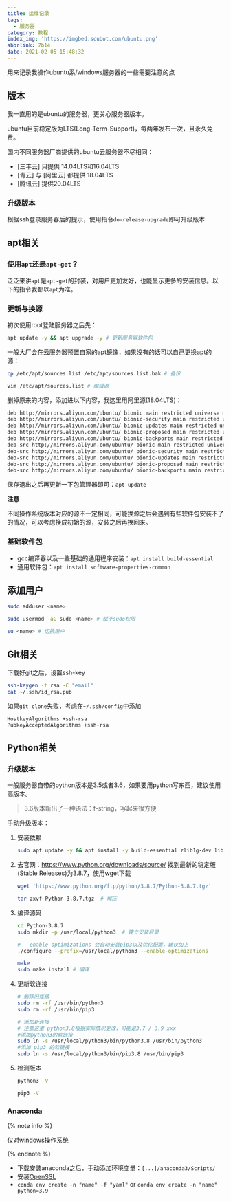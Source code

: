 ```yaml
---
title: 运维记录
tags:
  - 服务器
category: 教程
index_img: 'https://imgbed.scubot.com/ubuntu.png'
abbrlink: 7b14
date: 2021-02-05 15:48:32
---
```


用来记录我操作ubuntu系/windows服务器的一些需要注意的点
<!--more-->

## 版本

我一直用的是ubuntu的服务器，更关心服务器版本。

ubuntu目前稳定版为LTS(Long-Term-Support)，每两年发布一次，且永久免费。

国内不同服务器厂商提供的ubuntu云服务器不尽相同：

- [三丰云] 只提供 14.04LTS和16.04LTS
- [青云] 与 [阿里云] 都提供 18.04LTS
- [腾讯云] 提供20.04LTS

### 升级版本

根据ssh登录服务器后的提示，使用指令`do-release-upgrade`即可升级版本

## apt相关

### 使用`apt`还是`apt-get`？

泛泛来讲`apt`是`apt-get`的封装，对用户更加友好，也能显示更多的安装信息。以下的指令我都以`apt`为准。

### 更新与换源

初次使用root登陆服务器之后先：

```bash
apt update -y && apt upgrade -y # 更新服务器软件包
```

一般大厂会在云服务器预置自家的apt镜像，如果没有的话可以自己更换apt的源：

```bash
cp /etc/apt/sources.list /etc/apt/sources.list.bak # 备份

vim /etc/apt/sources.list # 编辑源 
```

删掉原来的内容，添加进以下内容，我这里用阿里源(18.04LTS)：

```bash
deb http://mirrors.aliyun.com/ubuntu/ bionic main restricted universe multiverse
deb http://mirrors.aliyun.com/ubuntu/ bionic-security main restricted universe multiverse
deb http://mirrors.aliyun.com/ubuntu/ bionic-updates main restricted universe multiverse
deb http://mirrors.aliyun.com/ubuntu/ bionic-proposed main restricted universe multiverse
deb http://mirrors.aliyun.com/ubuntu/ bionic-backports main restricted universe multiverse
deb-src http://mirrors.aliyun.com/ubuntu/ bionic main restricted universe multiverse
deb-src http://mirrors.aliyun.com/ubuntu/ bionic-security main restricted universe multiverse
deb-src http://mirrors.aliyun.com/ubuntu/ bionic-updates main restricted universe multiverse
deb-src http://mirrors.aliyun.com/ubuntu/ bionic-proposed main restricted universe multiverse
deb-src http://mirrors.aliyun.com/ubuntu/ bionic-backports main restricted universe multiverse
```

保存退出之后再更新一下包管理器即可：`apt update`

**注意**

不同操作系统版本对应的源不一定相同，可能换源之后会遇到有些软件包安装不了的情况，可以考虑换成初始的源，安装之后再换回来。

### 基础软件包

- gcc编译器以及一些基础的通用程序安装：`apt install build-essential`
- 通用软件包：`apt install software-properties-common`

## 添加用户

```bash
sudo adduser <name>

sudo usermod -aG sudo <name> # 赋予sudo权限

su <name> # 切换用户
```

## Git相关

下载好git之后，设置ssh-key

```bash
ssh-keygen -t rsa -C "email"
cat ~/.ssh/id_rsa.pub
```

如果`git clone`失败，考虑在`~/.ssh/config`中添加

```
HostkeyAlgorithms +ssh-rsa
PubkeyAcceptedAlgorithms +ssh-rsa
```

## Python相关

### 升级版本

一般服务器自带的python版本是3.5或者3.6，如果要用python写东西，建议使用高版本。

> 3.6版本新出了一种语法：f-string，写起来很方便

手动升级版本：

1. 安装依赖

    ```bash
    sudo apt update -y && apt install -y build-essential zlib1g-dev libbz2-dev libssl-dev libncurses5-dev libsqlite3-dev libreadline-dev tk-dev libgdbm-dev libdb-dev libpcap-dev xz-utils libexpat1-dev liblzma-dev libffi-dev libc6-dev
    ```

2. 去官网：https://www.python.org/downloads/source/ 找到最新的稳定版(Stable Releases)为3.8.7，使用wget下载

    ```bash
    wget 'https://www.python.org/ftp/python/3.8.7/Python-3.8.7.tgz' 
    
    tar zxvf Python-3.8.7.tgz  # 解压
    ```

3. 编译源码

    ```bash
    cd Python-3.8.7 
    sudo mkdir -p /usr/local/python3  # 建立安装目录
    
    # --enable-optimizations 会自动安装pip3以及优化配置，建议加上
    ./configure --prefix=/usr/local/python3 --enable-optimizations
    
    make
    sudo make install # 编译
    ```

4. 更新软连接

    ```bash
    # 删除旧连接
    sudo rm -rf /usr/bin/python3
    sudo rm -rf /usr/bin/pip3
    
    # 添加新连接
    # 注意这里 python3.8根据实际情况更改，可能是3.7 / 3.9 xxx
    #添加python3的软链接
    sudo ln -s /usr/local/python3/bin/python3.8 /usr/bin/python3
    #添加 pip3 的软链接
    sudo ln -s /usr/local/python3/bin/pip3.8 /usr/bin/pip3
    ```

5. 检测版本

    ```bash
    python3 -V
    
    pip3 -V
    ```

    

### Anaconda

{% note info %}

仅对windows操作系统

{% endnote %}

- 下载安装anaconda之后，手动添加环境变量：`[...]/anaconda3/Scripts/`
- 安装[OpenSSL](https://slproweb.com/products/Win32OpenSSL.html)
- `conda env create -n "name" -f "yaml"` or `conda env create -n "name" python=3.9`

